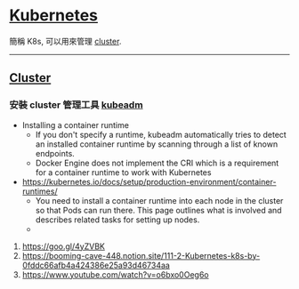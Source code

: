 # [Kubernetes][overview]
簡稱 K8s, 可以用來管理 [cluster](#cluster).

--- 
## [Cluster][Cluster]

### 安裝 cluster 管理工具 [kubeadm][kubeadm]
- Installing a container runtime
    - If you don't specify a runtime, kubeadm automatically tries to detect an installed container runtime by scanning through a list of known endpoints.
    - Docker Engine does not implement the CRI which is a requirement for a container runtime to work with Kubernetes
- https://kubernetes.io/docs/setup/production-environment/container-runtimes/
    - You need to install a container runtime into each node in the cluster so that Pods can run there. This page outlines what is involved and describes related tasks for setting up nodes.
    - 

1. https://goo.gl/4yZVBK
2. https://booming-cave-448.notion.site/111-2-Kubernetes-k8s-by-0fddc66afb4a424386e25a93d46734aa 
3. https://www.youtube.com/watch?v=o6bxo0Oeg6o


<!-- 
## Cluster
node 的集合

### [Components][components]

### Control Plane Components
- kube-apiserver
- etcd
- kube-scheduler
- kube-controller-manager
- cloud-controller-manager

### Node Components
- kubelet
- kube-proxy
- Container runtime

### Addons
- DNS
- Web UI (Dashboard)
- Container Resource Monitoring
- Cluster-level Logging

## [Glossary][glossary] -->

[overview]: https://kubernetes.io/docs/concepts/overview/
[architecture]: https://kubernetes.io/docs/concepts/architecture/
[tools]: https://kubernetes.io/docs/tasks/tools/
[kubeadm]: https://kubernetes.io/docs/reference/setup-tools/kubeadm/

[components]: https://kubernetes.io/docs/concepts/overview/components/
[components-of-kubernetes]: https://d33wubrfki0l68.cloudfront.net/2475489eaf20163ec0f54ddc1d92aa8d4c87c96b/e7c81/images/docs/components-of-kubernetes.svg
[glossary]: https://kubernetes.io/docs/reference/glossary/

<!-- glossary -->
[API server]: # "Also known as:kube-apiserver
The API server is a component of the Kubernetes control plane that exposes the Kubernetes API. The API server is the front end for the Kubernetes control plane."

[Cluster]: https://kubernetes.io/docs/reference/glossary/?all=true#term-cluster

[Control Plane]: # "The container orchestration layer that exposes the API and interfaces to define, deploy, and manage the lifecycle of containers."

[kubelet]: # "An agent that runs on each node in the cluster. It makes sure that containers are running in a Pod."

[nodes]: https://kubernetes.io/docs/concepts/architecture/nodes/ "A node is a worker machine in Kubernetes."

[pod]: # "The smallest and simplest Kubernetes object. A Pod represents a set of running containers on your cluster."
  
